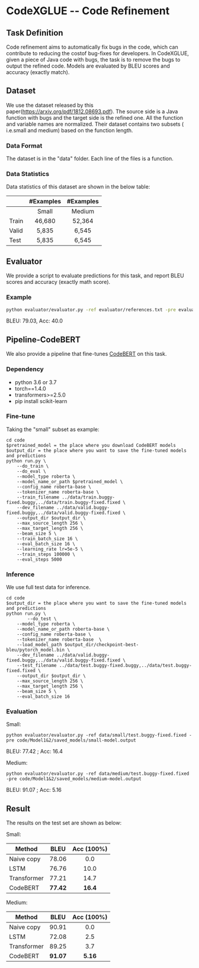 # CodeXGLUE -- Code Refinement

## Task Definition

Code refinement aims to automatically fix bugs in the code, which can contribute to reducing the costof bug-fixes for developers.
In CodeXGLUE, given a piece of Java code with bugs, the task is to remove the bugs to output the refined code. 
Models are evaluated by BLEU scores and accuracy (exactly match).

## Dataset

We use the dataset released by this paper(https://arxiv.org/pdf/1812.08693.pdf). The source side is a Java function with bugs and the target side is the refined one. 
All the function and variable names are normalized. Their dataset contains two subsets ( i.e.small and medium) based on the function length.

### Data Format

The dataset is in the "data" folder. Each line of the files is a function.

### Data Statistics

Data statistics of this dataset are shown in the below table:

|         | #Examples | #Examples |
| ------- | :-------: | :-------: |
|         |   Small   |   Medium  |
|  Train  |   46,680  |   52,364  |
|  Valid  |    5,835  |    6,545  |
|   Test  |    5,835  |    6,545  |

## Evaluator

We provide a script to evaluate predictions for this task, and report BLEU scores and accuracy (exactly math score).

### Example

```bash
python evaluator/evaluator.py -ref evaluator/references.txt -pre evaluator/predictions.txt
```

BLEU: 79.03, Acc: 40.0

## Pipeline-CodeBERT

We also provide a pipeline that fine-tunes [CodeBERT](https://arxiv.org/pdf/2002.08155.pdf) on this task. 
### Dependency

- python 3.6 or 3.7
- torch==1.4.0
- transformers>=2.5.0
- pip install scikit-learn

### Fine-tune
Taking the "small" subset as example:

```shell
cd code
$pretrained_model = the place where you download CodeBERT models
$output_dir = the place where you want to save the fine-tuned models and predictions
python run.py \
	--do_train \
	--do_eval \
	--model_type roberta \
	--model_name_or_path $pretrained_model \
	--config_name roberta-base \
	--tokenizer_name roberta-base \
	--train_filename ../data/train.buggy-fixed.buggy,../data/train.buggy-fixed.fixed \
	--dev_filename ../data/valid.buggy-fixed.buggy,../data/valid.buggy-fixed.fixed \
	--output_dir $output_dir \
	--max_source_length 256 \
	--max_target_length 256 \
	--beam_size 5 \
	--train_batch_size 16 \
	--eval_batch_size 16 \
	--learning_rate lr=5e-5 \
	--train_steps 100000 \
	--eval_steps 5000

```

### Inference

We use full test data for inference. 

```shell
cd code
$output_dir = the place where you want to save the fine-tuned models and predictions
python run.py \
    	--do_test \
	--model_type roberta \
	--model_name_or_path roberta-base \
	--config_name roberta-base \
	--tokenizer_name roberta-base  \
	--load_model_path $output_dir/checkpoint-best-bleu/pytorch_model.bin \
	--dev_filename ../data/valid.buggy-fixed.buggy,../data/valid.buggy-fixed.fixed \
	--test_filename ../data/test.buggy-fixed.buggy,../data/test.buggy-fixed.fixed \
	--output_dir $output_dir \
	--max_source_length 256 \
	--max_target_length 256 \
	--beam_size 5 \
	--eval_batch_size 16 
```

### Evaluation

Small:
```shell
python evaluator/evaluator.py -ref data/small/test.buggy-fixed.fixed -pre code/Model1&2/saved_models/small-model.output
```
BLEU: 77.42 ; Acc: 16.4

Medium: 
```shell
python evaluator/evaluator.py -ref data/medium/test.buggy-fixed.fixed -pre code/Model1&2/saved_models/medium-model.output
```
BLEU: 91.07 ; Acc: 5.16

## Result

The results on the test set are shown as below:

Small:

| Method     | BLEU |  Acc (100%)   |  
| ---------- | :-------: | :-------: |
| Naive copy    |   78.06    |   0.0    |
| LSTM      |   76.76    |   10.0   |
| Transformer      |   77.21    |   14.7    |
| CodeBERT   | **77.42** | **16.4**|

Medium:

| Method     | BLEU |  Acc (100%)   |  
| ---------- | :-------: | :-------: |
| Naive copy    |   90.91    |   0.0    |
| LSTM      |   72.08    |   2.5    |
| Transformer      |   89.25    |   3.7   |
| CodeBERT   | **91.07** | **5.16**|

